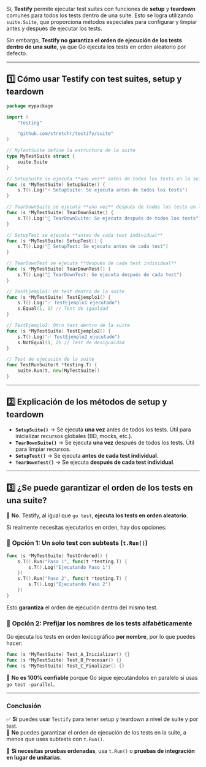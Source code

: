 Sí, **Testify** permite ejecutar test suites con funciones de **setup** y **teardown** comunes para todos los tests dentro de una suite. Esto se logra utilizando `suite.Suite`, que proporciona métodos especiales para configurar y limpiar antes y después de ejecutar los tests.  

Sin embargo, **Testify no garantiza el orden de ejecución de los tests dentro de una suite**, ya que Go ejecuta los tests en orden aleatorio por defecto.

---

## **1️⃣ Cómo usar Testify con test suites, setup y teardown**
```go
package mypackage

import (
	"testing"

	"github.com/stretchr/testify/suite"
)

// MyTestSuite define la estructura de la suite
type MyTestSuite struct {
	suite.Suite
}

// SetupSuite se ejecuta **una vez** antes de todos los tests en la suite
func (s *MyTestSuite) SetupSuite() {
	s.T().Log("⚡ SetupSuite: Se ejecuta antes de todos los tests")
}

// TearDownSuite se ejecuta **una vez** después de todos los tests en la suite
func (s *MyTestSuite) TearDownSuite() {
	s.T().Log("🛑 TearDownSuite: Se ejecuta después de todos los tests")
}

// SetupTest se ejecuta **antes de cada test individual**
func (s *MyTestSuite) SetupTest() {
	s.T().Log("🔹 SetupTest: Se ejecuta antes de cada test")
}

// TearDownTest se ejecuta **después de cada test individual**
func (s *MyTestSuite) TearDownTest() {
	s.T().Log("🔻 TearDownTest: Se ejecuta después de cada test")
}

// TestEjemplo1: Un test dentro de la suite
func (s *MyTestSuite) TestEjemplo1() {
	s.T().Log("✅ TestEjemplo1 ejecutado")
	s.Equal(1, 1) // Test de igualdad
}

// TestEjemplo2: Otro test dentro de la suite
func (s *MyTestSuite) TestEjemplo2() {
	s.T().Log("✅ TestEjemplo2 ejecutado")
	s.NotEqual(1, 2) // Test de desigualdad
}

// Test de ejecución de la suite
func TestRunSuite(t *testing.T) {
	suite.Run(t, new(MyTestSuite))
}
```

---

## **2️⃣ Explicación de los métodos de setup y teardown**
- **`SetupSuite()`** → Se ejecuta **una vez** antes de todos los tests. Útil para inicializar recursos globales (BD, mocks, etc.).
- **`TearDownSuite()`** → Se ejecuta **una vez** después de todos los tests. Útil para limpiar recursos.
- **`SetupTest()`** → Se ejecuta **antes de cada test individual**.
- **`TearDownTest()`** → Se ejecuta **después de cada test individual**.

---

## **3️⃣ ¿Se puede garantizar el orden de los tests en una suite?**
🚨 **No.** Testify, al igual que `go test`, **ejecuta los tests en orden aleatorio**.  

Si realmente necesitas ejecutarlos en orden, hay dos opciones:  

### 🔹 **Opción 1: Un solo test con subtests (`t.Run()`)**  
```go
func (s *MyTestSuite) TestOrdered() {
	s.T().Run("Paso 1", func(t *testing.T) {
		s.T().Log("Ejecutando Paso 1")
	})
	s.T().Run("Paso 2", func(t *testing.T) {
		s.T().Log("Ejecutando Paso 2")
	})
}
```
Esto **garantiza** el orden de ejecución dentro del mismo test.

### 🔹 **Opción 2: Prefijar los nombres de los tests alfabéticamente**  
Go ejecuta los tests en orden lexicográfico **por nombre**, por lo que puedes hacer:
```go
func (s *MyTestSuite) Test_A_Inicializar() {}
func (s *MyTestSuite) Test_B_Procesar() {}
func (s *MyTestSuite) Test_C_Finalizar() {}
```
🚨 **No es 100% confiable** porque Go sigue ejecutándolos en paralelo si usas `go test -parallel`.  

---

### **Conclusión**
✅ **Sí** puedes usar `Testify` para tener setup y teardown a nivel de suite y por test.  
🚫 **No** puedes garantizar el orden de ejecución de los tests en la suite, a menos que uses subtests con `t.Run()`.  

🚀 **Si necesitas pruebas ordenadas**, usa `t.Run()` o **pruebas de integración en lugar de unitarias**.